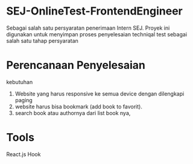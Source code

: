 # SEJ-OnlineTest-FrontendEngineer
Sebagai salah satu persyaratan penerimaan Intern SEJ. Proyek ini digunakan untuk menyimpan proses penyelesaian techniqal test sebagai salah satu tahap persyaratan

# Perencanaan Penyelesaian
kebutuhan 
1. Website yang harus responsive ke semua device dengan dilengkapi paging
2. website harus bisa bookmark (add book to favorit).
3. search book atau authornya dari list book nya,

# Tools
React.js Hook
